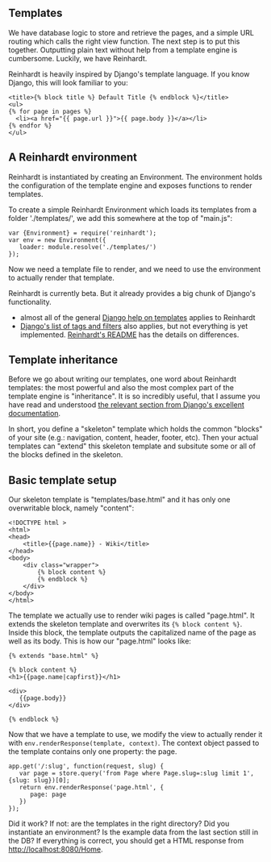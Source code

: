 Templates
------------

We have database logic to store and retrieve the pages, and a simple URL routing which calls the right view function. The next step is to put this together. Outputting plain text without help from a template engine is cumbersome. Luckily, we have Reinhardt.

Reinhardt is heavily inspired by Django's template language. If you know Django, this will look familiar to you:

    <title>{% block title %} Default Title {% endblock %}</title>
    <ul>
    {% for page in pages %}
      <li><a href="{{ page.url }}">{{ page.body }}</a></li>
    {% endfor %}
    </ul>

A Reinhardt environment
------------------------

Reinhardt is instantiated by creating an Environment. The environment holds the configuration of the template engine and exposes functions to render templates.

To create a simple Reinhardt Environment which loads its templates from a folder './templates/', we add this somewhere at the top of "main.js":

    var {Environment} = require('reinhardt');
    var env = new Environment({
       loader: module.resolve('./templates/')
    });

Now we need a template file to render, and we need to use the environment to actually render that template.

<div class="knowmore">

Reinhardt is currently beta. But it already provides a big chunk of Django's functionality.

  * almost all of the general [Django help on templates](https://docs.djangoproject.com/en/1.4/topics/templates/) applies to Reinhardt
  * [Django's list of tags and filters](https://docs.djangoproject.com/en/1.4/ref/templates/builtins/) also applies, but not everything is yet implemented. [Reinhardt's README](https://github.com/oberhamsi/reinhardt/blob/master/README) has the details on differences.

</div>

Template inheritance
---------------------

Before we go about writing our templates, one word about Reinhardt templates: the most powerful and also the most complex part of the template engine is "inheritance". It is so incredibly useful, that I assume you have read and understood [the relevant section from Django's excellent documentation](https://docs.djangoproject.com/en/1.4/topics/templates/#template-inheritance).

In short, you define a "skeleton" template which holds the common "blocks" of your site (e.g.: navigation, content, header, footer, etc). Then your actual templates can "extend" this skeleton template and subsitute some or all of the blocks defined in the skeleton.

Basic template setup
-----------------------------

Our skeleton template is "templates/base.html" and it has only one overwritable block, namely "content":

    <!DOCTYPE html >
    <html>
    <head>
        <title>{{page.name}} - Wiki</title>
    </head>
    <body>
        <div class="wrapper">
            {% block content %}
            {% endblock %}
        </div>
    </body>
    </html>

The template we actually use to render wiki pages is called "page.html". It extends the skeleton template and overwrites its `{% block content %}`. Inside this block, the template outputs the capitalized name of the page as well as its body. This is how our "page.html" looks like:

    {% extends "base.html" %}

    {% block content %}
    <h1>{{page.name|capfirst}}</h1>

    <div>
       {{page.body}}
    </div>

    {% endblock %}


Now that we have a template to use, we modify the view to actually render it with `env.renderResponse(template, context)`. The context object passed to the template contains only one property: the page.

    app.get('/:slug', function(request, slug) {
       var page = store.query('from Page where Page.slug=:slug limit 1', {slug: slug})[0];
       return env.renderResponse('page.html', {
          page: page
       })
    });

Did it work? If not: are the templates in the right directory? Did you instantiate an environment? Is the example data from the last section still in the DB? If everything is correct, you should get a HTML response from <http://localhost:8080/Home>.
